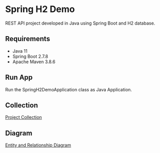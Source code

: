 # Spring H2 Demo

REST API project developed in Java using Spring Boot and H2 database.

## Requirements

- Java 11
- Spring Boot 2.7.8
- Apache Maven 3.8.6

## Run App

Run the SpringH2DemoApplication class as Java Application.

## Collection

[Project Collection](https://github.com/erebelo/spring-h2-demo/tree/develop/collection)

## Diagram

[Entity and Relationship Diagram](https://github.com/erebelo/spring-h2-demo/blob/develop/diagram/Entity%20and%20Relationship%20Diagram.PNG)
